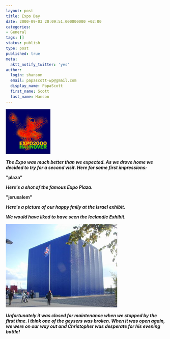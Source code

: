 ```yaml
---
layout: post
title: Expo Day
date: 2000-09-03 20:09:51.000000000 +02:00
categories:
- General
tags: []
status: publish
type: post
published: true
meta:
  aktt_notify_twitter: 'yes'
author:
  login: shanson
  email: papascott-wp@gmail.com
  display_name: PapaScott
  first_name: Scott
  last_name: Hanson
---
```

<p><img src="/wordpress/wp-content/uploads/2000/09/expologo001.gif" height="141" width="140" border="0" alt="Expo Logo: " /></p>
<p><b><i>The Expo was much better than we expected. As we drove home we decided to try for a second visit. Here for some first impressions:</i></p>
<p>"plaza"</p>
<p><i><b>Here's a shot of the famous Expo Plaza.</b></i></p>
<p>"jerusalem"</p>
<p><b><i>Here's a picture of our happy fmily at the Israel exhibit.</i></b></p>
<p><i><b>We would have liked to have seen the Icelandic Exhibit. </b></i></p>
<p><img src="/wordpress/wp-content/uploads/2000/09/island.jpg" height="262" width="350" border="0" alt="Island: " /></p>
<p><i><b>Unfortunately it was closed for maintenance when we stopped by the first time. I think one of the geysers was broken. When it was open again, we were on our way out and Christopher was desperate for his evening bottle!</b></i></b></p>
